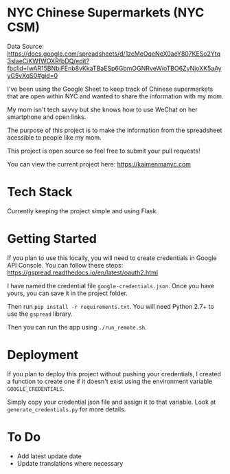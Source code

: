 # NYC Chinese Supermarkets (NYC CSM)
Data Source: https://docs.google.com/spreadsheets/d/1zcMeOqeNeX0aeY807KESo2Ytq3sIaeCiKWfWOXRfbDQ/edit?fbclid=IwAR15BNbiFEnb8vKkaTBaESp6GbmOGNRveWioTBO6ZyNjoXK5aAyyG5vXqS0#gid=0

I've been using the Google Sheet to keep track of Chinese supermarkets that are open within NYC and wanted to share the information with my mom.

My mom isn't tech savvy but she knows how to use WeChat on her smartphone and open links.

The purpose of this project is to make the information from the spreadsheet acessible to people like my mom.

This project is open source so feel free to submit your pull requests!

You can view the current project here: https://kaimenmanyc.com

# Tech Stack
Currently keeping the project simple and using Flask.

# Getting Started
If you plan to use this locally, you will need to create credentials in Google API Console. You can follow these steps: https://gspread.readthedocs.io/en/latest/oauth2.html

I have named the credential file `google-credentials.json`. Once you have yours, you can save it in the project folder.

Then run `pip install -r requirements.txt`. You will need Python 2.7+ to use the `gspread` library.

Then you can run the app using `./run_remote.sh`.

# Deployment
If you plan to deploy this project without pushing your credentials, I created a function to create one if it doesn't exist using the environment variable `GOOGLE_CREDENTIALS`. 

Simply copy your credential json file and assign it to that variable. Look at `generate_credentials.py` for more details.

# To Do
- Add latest update date
- Update translations where necessary
